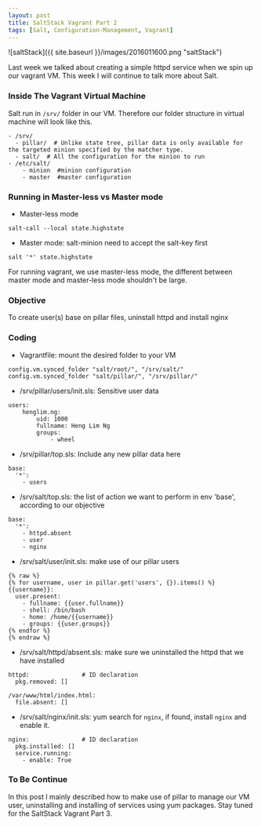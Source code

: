 ```yaml
---
layout: post
title: SaltStack Vagrant Part 2
tags: [Salt, Configuration-Management, Vagrant]
---
```


![saltStack]({{ site.baseurl }}/images/2016011600.png "saltStack")

Last week we talked about creating a simple httpd service when we spin up our vagrant VM. This week I will continue to talk more about Salt.

### Inside The Vagrant Virtual Machine
Salt run in `/srv/` folder in our VM. Therefore our folder structure in virtual machine will look like this.

~~~ 
- /srv/
  - pillar/  # Unlike state tree, pillar data is only available for the targeted minion specified by the matcher type.
  - salt/  # All the configuration for the minion to run
- /etc/salt/
    - minion  #minion configuration
    - master  #master configuration
~~~ 

### Running in Master-less vs Master mode
- Master-less mode

~~~ 
salt-call --local state.highstate
~~~ 
- Master mode: salt-minion need to accept the salt-key first

~~~ 
salt '*' state.highstate
~~~ 

For running vagrant, we use master-less mode, the different between master mode and master-less mode shouldn't be large.

### Objective
To create user(s) base on pillar files, uninstall httpd and install nginx

### Coding
- Vagrantfile: mount the desired folder to your VM

~~~ 
config.vm.synced_folder "salt/root/", "/srv/salt/"
config.vm.synced_folder "salt/pillar/", "/srv/pillar/"
~~~ 
- /srv/pillar/users/init.sls: Sensitive user data

~~~ 
users:
    henglim.ng:
        uid: 1000
        fullname: Heng Lim Ng
        groups:
            - wheel
~~~ 
- /srv/pillar/top.sls: Include any new pillar data here

~~~ 
base:
  '*':
    - users
~~~ 
- /srv/salt/top.sls: the list of action we want to perform in env 'base', according to our objective

~~~ 
base:
  '*':
    - httpd.absent
    - user
    - nginx
~~~ 
- /srv/salt/user/init.sls: make use of our pillar users

~~~ 
{% raw %}
{% for username, user in pillar.get('users', {}).items() %}
{{username}}:
  user.present:
    - fullname: {{user.fullname}}
    - shell: /bin/bash
    - home: /home/{{username}}
    - groups: {{user.groups}}
{% endfor %}
{% endraw %}
~~~ 
- /srv/salt/httpd/absent.sls: make sure we uninstalled the httpd that we have installed

~~~ 
httpd:               # ID declaration
  pkg.removed: []

/var/www/html/index.html:
  file.absent: []
~~~ 
- /srv/salt/nginx/init.sls: yum search for `nginx`, if found, install `nginx` and enable it.

~~~ 
nginx:               # ID declaration
  pkg.installed: []
  service.running:
    - enable: True
~~~ 

### To Be Continue
In this post I mainly described how to make use of pillar to manage our VM user, uninstalling and installing of services using yum packages. Stay tuned for the SaltStack Vagrant Part 3.
